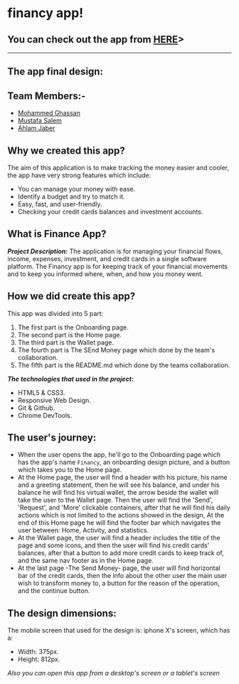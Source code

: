 # financy app!

## You can check out the app from [HERE](https://gsg-cf05.github.io/finance-app-team2/)>

---

## The app final design:

## Team Members:-

- [Mohammed Ghassan](https://github.com/MohammedAbuSamra)
- [Mustafa Salem](https://github.com/moustf)
- [Ahlam Jaber](https://github.com/ahlam377)

## Why we created this app?

The aim of this application is to make tracking the money easier and cooler, the app have very strong features which include:

- You can manage your money with ease.
- Identify a budget and try to match it.
- Easy, fast, and user-friendly.
- Checking your credit cards balances and investment accounts.

## What is Finance App?

**_Project Description:_**
The application is for managing your financial flows, income, expenses, investment, and credit cards in a single software platform.
The Financy app is for keeping track of your financial movements and to keep you informed where, when, and how you money went.

## How we did create this app?

This app was divided into 5 part:

1. The first part is the Onboarding page.
2. The second part is the Home page.
3. The third part is the Wallet page.
4. The fourth part is The SEnd Money page which done by the team's collaboration.
5. The fifth part is the README.md which done by the teams collaboration.

**_The technologies that used in the project:_**

- HTML5 & CSS3.
- Responsive Web Design.
- Git & Github.
- Chrome DevTools.

## The user's journey:

- When the user opens the app, he'll go to the Onboarding page which has the app's name `Financy`, an onboarding design picture, and a button which takes you to the Home page.
- At the Home page, the user will find a header with his picture, his name and a greeting statement, then he will see his balance, and under his balance he will find his virtual wallet, the arrow beside the wallet will take the user to the Wallet page.
Then the user will find the 'Send', 'Request', and 'More' clickable containers, after that he will find his daily actions which is not limited to the actions showed in the design,
At the end of this Home page he will find the footer bar which navigates the user between: Home, Activity, and statistics.
- At the Wallet page, the user will find a header includes the title of the page and some icons, and then the user will find his credit cards' balances, after that a button to add more credit cards to keep track of, and the same nav footer as in the Home page.
- At the last page -The Send Money- page, the user will find horizontal bar of the credit cards, then the info about the other user the main user wish to transform money to, a button for the reason of the operation, and the continue button.
## The design dimensions:

The mobile screen that used for the design is: iphone X's screen, which has a:

- Width: 375px.
- Height: 812px.

_Also you can open this app from a desktop's screen or a tablet's screen_
